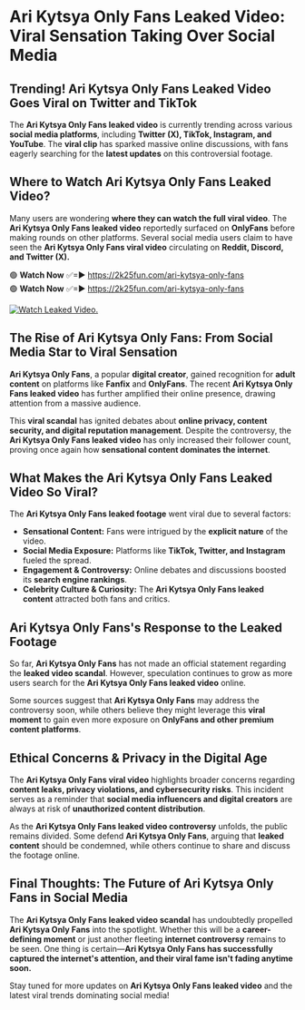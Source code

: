 # Ari Kytsya Only Fans Leaked Video: Viral Sensation Taking Over Social Media

## **Trending! Ari Kytsya Only Fans Leaked Video Goes Viral on Twitter and TikTok**
The **Ari Kytsya Only Fans leaked video** is currently trending across various **social media platforms**, including **Twitter (X), TikTok, Instagram, and YouTube**. The **viral clip** has sparked massive online discussions, with fans eagerly searching for the **latest updates** on this controversial footage.

## **Where to Watch Ari Kytsya Only Fans Leaked Video?**
Many users are wondering **where they can watch the full viral video**. The **Ari Kytsya Only Fans leaked video** reportedly surfaced on **OnlyFans** before making rounds on other platforms. Several social media users claim to have seen the **Ari Kytsya Only Fans viral video** circulating on **Reddit, Discord, and Twitter (X).**

🟢 **Watch Now** ✅=► https://2k25fun.com/ari-kytsya-only-fans  
🟢 **Watch Now** ✅=► https://2k25fun.com/ari-kytsya-only-fans  

[![Watch Leaked Video.](https://miro.medium.com/v2/resize:fit:828/format:webp/1*cilzJN44JGOrTw9NJCrNHA.gif "Watch Leaked Video")](https://2k25fun.com/ari-kytsya-only-fans)

## **The Rise of Ari Kytsya Only Fans: From Social Media Star to Viral Sensation**
**Ari Kytsya Only Fans**, a popular **digital creator**, gained recognition for **adult content** on platforms like **Fanfix** and **OnlyFans**. The recent **Ari Kytsya Only Fans leaked video** has further amplified their online presence, drawing attention from a massive audience.

This **viral scandal** has ignited debates about **online privacy, content security, and digital reputation management**. Despite the controversy, the **Ari Kytsya Only Fans leaked video** has only increased their follower count, proving once again how **sensational content dominates the internet**.

## **What Makes the Ari Kytsya Only Fans Leaked Video So Viral?**
The **Ari Kytsya Only Fans leaked footage** went viral due to several factors:
- **Sensational Content:** Fans were intrigued by the **explicit nature** of the video.
- **Social Media Exposure:** Platforms like **TikTok, Twitter, and Instagram** fueled the spread.
- **Engagement & Controversy:** Online debates and discussions boosted its **search engine rankings**.
- **Celebrity Culture & Curiosity:** The **Ari Kytsya Only Fans leaked content** attracted both fans and critics.

## **Ari Kytsya Only Fans's Response to the Leaked Footage**
So far, **Ari Kytsya Only Fans** has not made an official statement regarding the **leaked video scandal**. However, speculation continues to grow as more users search for the **Ari Kytsya Only Fans leaked video** online.

Some sources suggest that **Ari Kytsya Only Fans** may address the controversy soon, while others believe they might leverage this **viral moment** to gain even more exposure on **OnlyFans and other premium content platforms**.

## **Ethical Concerns & Privacy in the Digital Age**
The **Ari Kytsya Only Fans viral video** highlights broader concerns regarding **content leaks, privacy violations, and cybersecurity risks**. This incident serves as a reminder that **social media influencers and digital creators** are always at risk of **unauthorized content distribution**.

As the **Ari Kytsya Only Fans leaked video controversy** unfolds, the public remains divided. Some defend **Ari Kytsya Only Fans**, arguing that **leaked content** should be condemned, while others continue to share and discuss the footage online.

## **Final Thoughts: The Future of Ari Kytsya Only Fans in Social Media**
The **Ari Kytsya Only Fans leaked video scandal** has undoubtedly propelled **Ari Kytsya Only Fans** into the spotlight. Whether this will be a **career-defining moment** or just another fleeting **internet controversy** remains to be seen. One thing is certain—**Ari Kytsya Only Fans has successfully captured the internet's attention, and their viral fame isn't fading anytime soon.**

Stay tuned for more updates on **Ari Kytsya Only Fans leaked video** and the latest viral trends dominating social media!